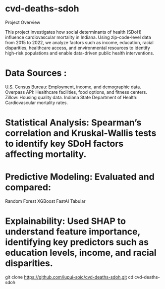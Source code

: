 # cvd-deaths-sdoh

Project Overview

This project investigates how social determinants of health (SDoH) influence cardiovascular mortality in Indiana. Using zip-code-level data from 2015 to 2022, we analyze factors such as income, education, racial disparities, healthcare access, and environmental resources to identify high-risk populations and enable data-driven public health interventions.

# Data Sources :

U.S. Census Bureau: Employment, income, and demographic data.
Overpass API: Healthcare facilities, food options, and fitness centers.
Zillow: Housing quality data.
Indiana State Department of Health: Cardiovascular mortality rates.

# Statistical Analysis: Spearman’s correlation and Kruskal-Wallis tests to identify key SDoH factors affecting mortality.
# Predictive Modeling: Evaluated and compared:
Random Forest
XGBoost
FastAI Tabular
# Explainability: Used SHAP to understand feature importance, identifying key predictors such as education levels, income, and racial disparities.


git clone https://github.com/iupui-soic/cvd-deaths-sdoh.git
cd cvd-deaths-sdoh
 
